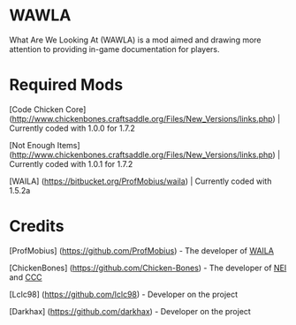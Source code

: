 WAWLA
=====

What Are We Looking At (WAWLA) is a mod aimed and drawing more attention to providing in-game documentation for players.

Required Mods
=============
[Code Chicken Core] (http://www.chickenbones.craftsaddle.org/Files/New_Versions/links.php) | Currently coded with 1.0.0 for 1.7.2

[Not Enough Items] (http://www.chickenbones.craftsaddle.org/Files/New_Versions/links.php) | Currently coded with 1.0.1 for 1.7.2

[WAILA] (https://bitbucket.org/ProfMobius/waila) | Currently coded with 1.5.2a

Credits
=======
[ProfMobius] (https://github.com/ProfMobius) - The developer of [WAILA](http://www.minecraftforum.net/topic/1846244-)

[ChickenBones] (https://github.com/Chicken-Bones) - The developer of [NEI](http://www.minecraftforum.net/topic/909223-) and [CCC](http://www.minecraftforum.net/topic/909223-)

[Lclc98] (https://github.com/lclc98) - Developer on the project

[Darkhax] (https://github.com/darkhax) - Developer on the project